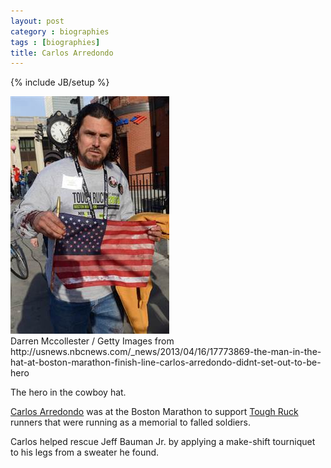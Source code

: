 ```yaml
---
layout: post
category : biographies
tags : [biographies]
title: Carlos Arredondo
---
```

{% include JB/setup %}

<img src="/images/carlos-arredondo.jpg" alt="Image of Carlos Arredondo">
<div class="citation">Darren Mccollester / Getty Images from http://usnews.nbcnews.com/_news/2013/04/16/17773869-the-man-in-the-hat-at-boston-marathon-finish-line-carlos-arredondo-didnt-set-out-to-be-hero</div>

The hero in the cowboy hat.

[Carlos Arredondo](http://en.wikipedia.org/wiki/Carlos_Arredondo) was at the Boston Marathon to support [Tough Ruck](http://www.militaryfriends.org/partnerships/tough-ruck/) runners that were running as a memorial to falled soldiers.

Carlos helped rescue Jeff Bauman Jr. by applying a make-shift tourniquet to his legs from a sweater he found.

